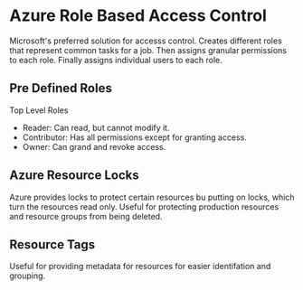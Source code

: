 # Azure Role Based Access Control

Microsoft's preferred solution for accesss control.
Creates different roles that represent common tasks for a job.
Then assigns granular permissions to each role.
Finally assigns individual users to each role.

## Pre Defined Roles

Top Level Roles

- Reader: Can read, but cannot modify it.
- Contributor: Has all permissions except for granting access.
- Owner: Can grand and revoke access.

## Azure Resource Locks

Azure provides locks to protect certain resources bu putting on locks, which turn the resources read only.
Useful for protecting production resources and resource groups from being deleted.

## Resource Tags

Useful for providing metadata for resources for easier identifation and grouping.
